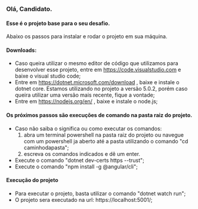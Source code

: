 ### Olá, Candidato.
#### Esse é o projeto base para o seu desafio.
Abaixo os passos para instalar e rodar o projeto em sua máquina.
#### Downloads:
  - Caso queira utilizar o mesmo editor de código que utilizamos para desenvolver esse projeto, entre em https://code.visualstudio.com e baixe o visual studio code;
  - Entre em https://dotnet.microsoft.com/download , baixe e instale o dotnet core. Estamos utilizando no projeto a versão 5.0.2, porém caso queira utilizar uma versão mais recente, fique a vontade;
  - Entre em https://nodejs.org/en/ , baixe e instale o node.js;
  
####  Os próximos passos são execuções de comando na pasta raiz do projeto.
  - Caso não saiba o significa ou como executar os comandos: 
    1. abra um terminal powershell na pasta raiz do projeto ou navegue com um powershell ja aberto até a pasta utilizando o comando "cd caminhodapasta";
	2. escreva os comandos indicados e dê um enter.
  - Execute o comando "dotnet dev-certs https --trust";
  - Execute o comando "npm install -g @angular/cli";
  
#### Execução do projeto
- Para executar o projeto, basta utilizar o comando "dotnet watch run";
- O projeto sera executado na url: https://localhost:5001/;
